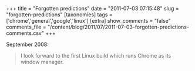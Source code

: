 +++
title = "Forgotten predictions"
date = "2011-07-03 07:15:48"
slug = "forgotten-predictions"
[taxonomies]
tags = ['chrome','general','google','linux']
[extra]
show_comments = "false"
comments_file = "/content/blog/2011/07/2011-07-03-forgotten-predictions-comments.csv"
+++

September 2008:

> I look forward to the first Linux build which runs Chrome as its window manager.

